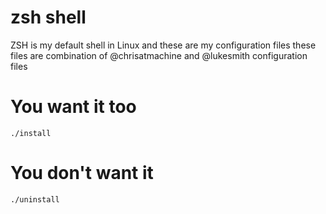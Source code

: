 # zsh shell

ZSH is my default shell in Linux and these are my configuration files
these files are combination of @chrisatmachine and @lukesmith configuration files

# You want it too
 
 `./install`
 
 # You don't want it 
 
 `./uninstall`
